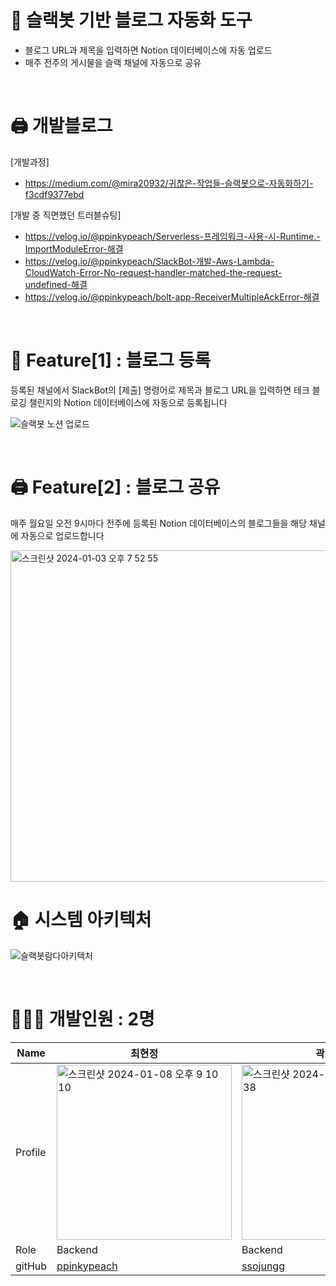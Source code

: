 # 🌠 슬랙봇 기반 블로그 자동화 도구
- 블로그 URL과 제목을 입력하면 Notion 데이터베이스에 자동 업로드
- 매주 전주의 게시물을 슬랙 채널에 자동으로 공유

<br/>

# 🖨️ 개발블로그
[개발과정] 
* https://medium.com/@mira20932/귀찮은-작업들-슬랙봇으로-자동화하기-f3cdf9377ebd

[개발 중 직면했던 트러블슈팅]
* https://velog.io/@ppinkypeach/Serverless-프레임워크-사용-시-Runtime.-ImportModuleError-해결
* https://velog.io/@ppinkypeach/SlackBot-개발-Aws-Lambda-CloudWatch-Error-No-request-handler-matched-the-request-undefined-해결
* https://velog.io/@ppinkypeach/bolt-app-ReceiverMultipleAckError-해결
<br/>

# 📑 Feature[1] : 블로그 등록
등록된 채널에서 SlackBot의 [제출] 명령어로 제목과 블로그 URL을 입력하면 테크 블로깅 챌린지의 Notion 데이터베이스에 자동으로 등록됩니다

![슬랙봇 노션 업로드](https://github.com/techeer-sv/Notion_Bot/assets/102022609/3b6e1a44-f077-4039-a127-905b04a6430b)

<br/>

# 🖨️ Feature[2] : 블로그 공유
  <span>매주 월요일 오전 9시마다 전주에 등록된 Notion 데이터베이스의 블로그들을 해당 채널에 자동으로 업로드합니다</span>

  
  <img width="530" alt="스크린샷 2024-01-03 오후 7 52 55" src="https://github.com/techeer-sv/Notion_Bot/assets/102022609/9e532dfb-7490-4c2b-b120-a1d2f6dff8ea">

  <br/>

# 🏠 시스템 아키텍처
![슬랙봇람다아키텍처](https://github.com/techeer-sv/Notion_Bot/assets/102022609/485db4b6-7da1-44ca-aa04-076462373264)



<br/>


# 👩🏻‍💻 개발인원 : 2명
| Name    | 최현정   |  곽소정   |
| ------- | -------| ---------|
| Profile | <img width="280" alt="스크린샷 2024-01-08 오후 9 10 10" src="https://github.com/techeer-sv/Notion_Bot/assets/102022609/bc1ee107-154a-4adf-8ccc-38c83f1cce4a"> | <img width="280" alt="스크린샷 2024-01-08 오후 9 06 38" src="https://github.com/techeer-sv/Notion_Bot/assets/102022609/5734017b-9441-48c4-827b-b0a80166383b">|
| Role    | Backend | Backend  |
| gitHub  | [ppinkypeach](https://github.com/ppinkypeach) | [ssojungg](https://github.com/ssojungg)   |

